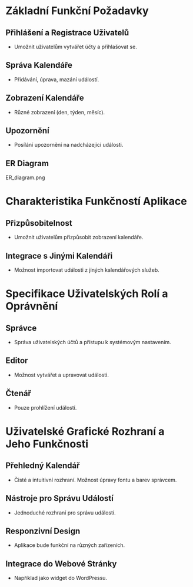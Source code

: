 # Základní Funkční Požadavky

## Přihlášení a Registrace Uživatelů
- Umožnit uživatelům vytvářet účty a přihlašovat se.

## Správa Kalendáře
- Přidávání, úprava, mazání událostí.

## Zobrazení Kalendáře
- Různé zobrazení (den, týden, měsíc).

## Upozornění
- Posílání upozornění na nadcházející události.

## ER Diagram
ER_diagram.png

# Charakteristika Funkčností Aplikace

## Přizpůsobitelnost
- Umožnit uživatelům přizpůsobit zobrazení kalendáře.

## Integrace s Jinými Kalendáři
- Možnost importovat události z jiných kalendářových služeb.

# Specifikace Uživatelských Rolí a Oprávnění

## Správce
- Správa uživatelských účtů a přístupu k systémovým nastavením.

## Editor
- Možnost vytvářet a upravovat události.

## Čtenář
- Pouze prohlížení událostí.

# Uživatelské Grafické Rozhraní a Jeho Funkčnosti

## Přehledný Kalendář
- Čisté a intuitivní rozhraní. Možnost úpravy fontu a barev správcem.

## Nástroje pro Správu Událostí
- Jednoduché rozhraní pro správu událostí.

## Responzivní Design
- Aplikace bude funkční na různých zařízeních.

## Integrace do Webové Stránky
- Například jako widget do WordPressu.
